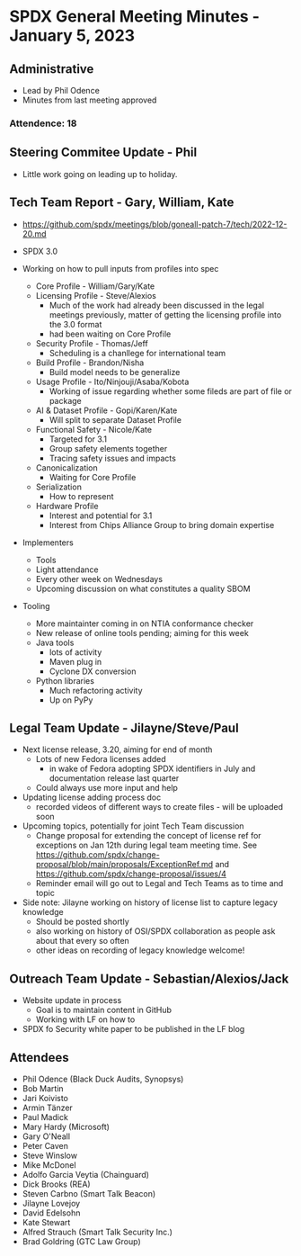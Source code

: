# SPDX General Meeting Minutes - January 5, 2023

## Administrative
* Lead by Phil Odence
* Minutes from last meeting approved

### Attendence: 18


## Steering Commitee Update - Phil
* Little work going on leading up to holiday.


## Tech Team Report - Gary, William, Kate

* https://github.com/spdx/meetings/blob/goneall-patch-7/tech/2022-12-20.md

* SPDX 3.0
* Working on how to pull inputs from profiles into spec
  * Core Profile - William/Gary/Kate
  * Licensing Profile - Steve/Alexios
    * Much of the work had already been discussed in the legal meetings previously, matter of getting the licensing profile into the 3.0 format
    * had been waiting on Core Profile
  * Security Profile - Thomas/Jeff
    *  Scheduling is a chanllege for international team
  * Build Profile - Brandon/Nisha
    * Build model needs to be generalize
  * Usage Profile - Ito/Ninjouji/Asaba/Kobota
     * Working of issue regarding whether some fileds are part of file or package
  * AI & Dataset Profile - Gopi/Karen/Kate
    * Will split to separate Dataset Profile
  * Functional Safety - Nicole/Kate
     * Targeted for 3.1
    * Group safety elements together
    * Tracing safety issues and impacts
  * Canonicalization
    * Waiting for Core Profile
  * Serialization
    * How to represent
  * Hardware Profile
    * Interest and potential for 3.1
     * Interest from Chips Alliance Group to bring domain expertise

* Implementers
  * Tools
  * Light attendance
  * Every other week on Wednesdays
  * Upcoming discussion on what constitutes a quality SBOM

* Tooling
  * More maintainter coming in on NTIA conformance checker
  * New release of online tools pending; aiming for this week
  * Java tools
    * lots of activity
    * Maven plug in
    * Cyclone DX conversion
  * Python libraries
    * Much refactoring activity
    * Up on PyPy

## Legal Team Update - Jilayne/Steve/Paul
* Next license release, 3.20, aiming for end of month
  * Lots of new Fedora licenses added
    * in wake of Fedora adopting SPDX identifiers in July and documentation release last quarter
  * Could always use more input and help
* Updating license adding process doc
  * recorded videos of different ways to create files - will be uploaded soon
* Upcoming topics, potentially for joint Tech Team discussion
  * Change proposal for extending the concept of license ref for exceptions on Jan 12th during legal team meeting time. See https://github.com/spdx/change-proposal/blob/main/proposals/ExceptionRef.md and https://github.com/spdx/change-proposal/issues/4
  * Reminder email will go out to Legal and Tech Teams as to time and topic
* Side note: Jilayne working on history of license list to capture legacy knowledge
  * Should be posted shortly
  * also working on history of OSI/SPDX collaboration as people ask about that every so often
  * other ideas on recording of legacy knowledge welcome!

## Outreach Team Update - Sebastian/Alexios/Jack
* Website update in process
  * Goal is to maintain content in GitHub
  * Working with LF on how to
* SPDX fo Security white paper to be published in the LF blog


## Attendees
* Phil Odence (Black Duck Audits, Synopsys)
* Bob Martin
* Jari Koivisto
* Armin Tänzer
* Paul Madick
* Mary Hardy (Microsoft)
* Gary O'Neall
* Peter Caven
* Steve Winslow
* Mike McDonel
* Adolfo Garcia Veytia (Chainguard)
* Dick Brooks (REA)
* Steven Carbno (Smart Talk Beacon)
* Jilayne Lovejoy
* David Edelsohn
* Kate Stewart
* Alfred Strauch (Smart Talk Security Inc.)
* Brad Goldring (GTC Law Group)
